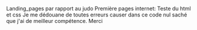 Landing_pages par rapport au judo
Première pages internet:
Teste du html et css
Je me dédouane de toutes erreurs causer dans ce code nul
saché que j'ai de meilleur compétence.
Merci
